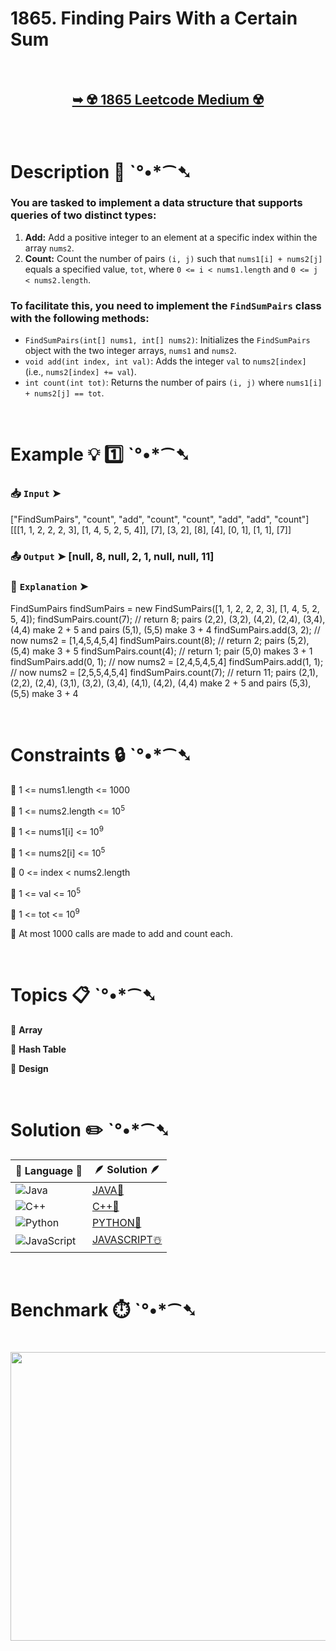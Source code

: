 # 1865. Finding Pairs With a Certain Sum

</br>

<h2 align="center"> 

<a href="https://leetcode.com/problems/finding-pairs-with-a-certain-sum/description/?envType=daily-question&envId=2025-07-06"><strong>➥ ☢️ 1865 Leetcode Medium ☢️ </strong></a>
</h2>

</br>

# Description 📜 ˋ°•*⁀➷

### You are tasked to implement a data structure that supports queries of two distinct types:

1. **Add:** Add a positive integer to an element at a specific index within the array `nums2`.
2. **Count:** Count the number of pairs `(i, j)` such that `nums1[i] + nums2[j]` equals a specified value, `tot`, where `0 <= i < nums1.length` and `0 <= j < nums2.length`.

### To facilitate this, you need to implement the `FindSumPairs` class with the following methods:

- `FindSumPairs(int[] nums1, int[] nums2)`: Initializes the `FindSumPairs` object with the two integer arrays, `nums1` and `nums2`.
- `void add(int index, int val)`: Adds the integer `val` to `nums2[index]` (i.e., `nums2[index] += val`).
- `int count(int tot)`: Returns the number of pairs `(i, j)` where `nums1[i] + nums2[j] == tot`.


</br>

# Example 💡 1️⃣ ˋ°•*⁀➷

  ### 📥 `Input`  ➤ 

["FindSumPairs", "count", "add", "count", "count", "add", "add", "count"]
[[[1, 1, 2, 2, 2, 3], [1, 4, 5, 2, 5, 4]], [7], [3, 2], [8], [4], [0, 1], [1, 1], [7]]

  ### 📤 `Output`  ➤ [null, 8, null, 2, 1, null, null, 11]

  ### 🔦 `Explanation`  ➤ 

FindSumPairs findSumPairs = new FindSumPairs([1, 1, 2, 2, 2, 3], [1, 4, 5, 2, 5, 4]);
findSumPairs.count(7);  // return 8; pairs (2,2), (3,2), (4,2), (2,4), (3,4), (4,4) make 2 + 5 and pairs (5,1), (5,5) make 3 + 4
findSumPairs.add(3, 2); // now nums2 = [1,4,5,4,5,4]
findSumPairs.count(8);  // return 2; pairs (5,2), (5,4) make 3 + 5
findSumPairs.count(4);  // return 1; pair (5,0) makes 3 + 1
findSumPairs.add(0, 1); // now nums2 = [2,4,5,4,5,4]
findSumPairs.add(1, 1); // now nums2 = [2,5,5,4,5,4]
findSumPairs.count(7);  // return 11; pairs (2,1), (2,2), (2,4), (3,1), (3,2), (3,4), (4,1), (4,2), (4,4) make 2 + 5 and pairs (5,3), (5,5) make 3 + 4

</br>

# Constraints 🔒 ˋ°•*⁀➷

🔹 1 <= nums1.length <= 1000 </br>

🔹 1 <= nums2.length <= 10<sup>5</sup> </br>

🔹 1 <= nums1[i] <= 10<sup>9</sup> </br>

🔹 1 <= nums2[i] <= 10<sup>5</sup> </br>

🔹 0 <= index < nums2.length </br>

🔹 1 <= val <= 10<sup>5</sup> </br>

🔹 1 <= tot <= 10<sup>9</sup> </br>

🔹 At most 1000 calls are made to add and count each. </br>

</br>

# Topics 📋 ˋ°•*⁀➷

🔸 **Array**  </br>

🔸 **Hash Table**  </br>

🔸 **Design**  </br>

</br>

# Solution ✏️ ˋ°•*⁀➷

| 📒 Language 📒  | 🪶 Solution 🪶 |
| ------------- | ------------- |
|  ![Java](https://img.shields.io/badge/java-%23ED8B00.svg?style=for-the-badge&logo=openjdk&logoColor=white)  | [JAVA🍁](https://github.com/Prakhar-002/LEETCODE/blob/main/%F0%9F%8D%84%20Daily%20Challenge%202025%20%F0%9F%8D%B3/%F0%9F%94%AC%20Examine%20Thoroughly%20%F0%9F%A7%AC/07%20July%20%F0%9F%8D%B9/06%20-%2007%20-%202025%20---%201865.%20Finding%20Pairs%20With%20a%20Certain%20Sum%20%E2%98%83%EF%B8%8F%20%F0%9F%8D%81%20%F0%9F%8D%B0%20%F0%9F%8E%B2/%F0%9F%8D%81JAVA%20-%201865.%20Finding%20Pairs%20With%20a%20Certain%20Sum.java) |
|  ![C++](https://img.shields.io/badge/c++-%2300599C.svg?style=for-the-badge&logo=c%2B%2B&logoColor=white)  | [C++🎲](https://github.com/Prakhar-002/LEETCODE/blob/main/%F0%9F%8D%84%20Daily%20Challenge%202025%20%F0%9F%8D%B3/%F0%9F%94%AC%20Examine%20Thoroughly%20%F0%9F%A7%AC/07%20July%20%F0%9F%8D%B9/06%20-%2007%20-%202025%20---%201865.%20Finding%20Pairs%20With%20a%20Certain%20Sum%20%E2%98%83%EF%B8%8F%20%F0%9F%8D%81%20%F0%9F%8D%B0%20%F0%9F%8E%B2/%F0%9F%8E%B2CPP%20-%201865.%20Finding%20Pairs%20With%20a%20Certain%20Sum.cpp)  |
|  ![Python](https://img.shields.io/badge/python-3670A0?style=for-the-badge&logo=python&logoColor=ffdd54)    | [PYTHON🍰](https://github.com/Prakhar-002/LEETCODE/blob/main/%F0%9F%8D%84%20Daily%20Challenge%202025%20%F0%9F%8D%B3/%F0%9F%94%AC%20Examine%20Thoroughly%20%F0%9F%A7%AC/07%20July%20%F0%9F%8D%B9/06%20-%2007%20-%202025%20---%201865.%20Finding%20Pairs%20With%20a%20Certain%20Sum%20%E2%98%83%EF%B8%8F%20%F0%9F%8D%81%20%F0%9F%8D%B0%20%F0%9F%8E%B2/%F0%9F%8D%B0PYTHON%20-%201865.%20Finding%20Pairs%20With%20a%20Certain%20Sum.py) |
| ![JavaScript](https://img.shields.io/badge/javascript-%23323330.svg?style=for-the-badge&logo=javascript&logoColor=%23F7DF1E)   | [JAVASCRIPT☃️](https://github.com/Prakhar-002/LEETCODE/blob/main/%F0%9F%8D%84%20Daily%20Challenge%202025%20%F0%9F%8D%B3/%F0%9F%94%AC%20Examine%20Thoroughly%20%F0%9F%A7%AC/07%20July%20%F0%9F%8D%B9/06%20-%2007%20-%202025%20---%201865.%20Finding%20Pairs%20With%20a%20Certain%20Sum%20%E2%98%83%EF%B8%8F%20%F0%9F%8D%81%20%F0%9F%8D%B0%20%F0%9F%8E%B2/%E2%98%83%EF%B8%8FJAVASCRIPT%20-%201865.%20Finding%20Pairs%20With%20a%20Certain%20Sum.js) |

</br>

# Benchmark ⏱️ ˋ°•*⁀➷

<h1  align="center" >

<img src ="https://github.com/user-attachments/assets/57138527-f68c-4647-a137-3f206562b8cc" width = "700px" height="462px" />

</h1>
